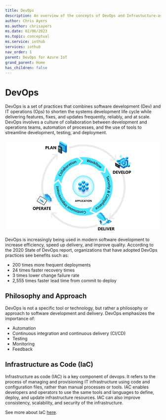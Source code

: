 ```yaml
---
title: DevOps
description: An overview of the concepts of DevOps and Infrastucture-as-Code (IaC).
author: Chris Ayers
ms.author: chrisayers
ms.date: 02/06/2023
ms.topic: conceptual
ms.service: iothub
services: iothub
nav_order: 1
parent: DevOps for Azure IoT
grand_parent: Home
has_children: false
---
```


# DevOps

DevOps is a set of practices that combines software development (Dev) and IT operations (Ops) to shorten the systems development life cycle while delivering features, fixes, and updates frequently, reliably, and at scale. DevOps involves a culture of collaboration between development and operations teams, automation of processes, and the use of tools to streamline development, testing, and deployment.

![](./media/devops-lifecycle.png)

DevOps is increasingly being used in modern software development to increase efficiency, speed up delivery, and improve quality. According to the 2020 State of DevOps report, organizations that have adopted DevOps practices see benefits such as:

- 200 times more frequent deployments
- 24 times faster recovery times
- 3 times lower change failure rate
- 2,555 times faster lead time from commit to deploy

## Philosophy and Approach

DevOps is not a specific tool or technology, but rather a philosophy or approach to software development and delivery. DevOps emphasizes the importance of:

- Automation
- Continuous integration and continuous delivery (CI/CD)
- Testing
- Monitoring
- Feedback

## Infrastructure as Code (IaC)

Infrastructure as code (IAC) is a key component of devops. It refers to the process of managing and provisioning IT infrastructure using code and configuration files, rather than manual processes or tools. IAC enables developers and operators to use the same tools and languages to define, deploy, and update infrastructure resources. IAC can also improve consistency, scalability, and security of the infrastructure.

See more about IaC [here](iac.md).
